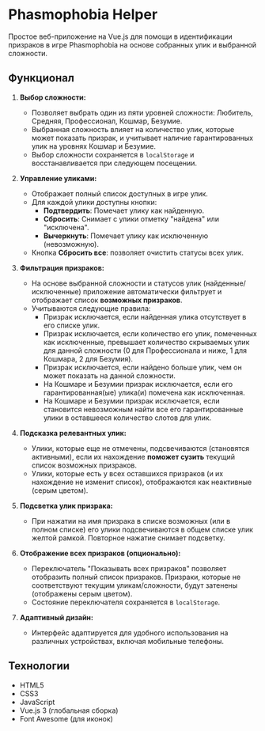# Phasmophobia Helper

Простое веб-приложение на Vue.js для помощи в идентификации призраков в игре Phasmophobia на основе собранных улик и выбранной сложности.

## Функционал

1. **Выбор сложности:**

   - Позволяет выбрать один из пяти уровней сложности: Любитель, Средняя, Профессионал, Кошмар, Безумие.
   - Выбранная сложность влияет на количество улик, которые может показать призрак, и учитывает наличие гарантированных улик на уровнях Кошмар и Безумие.
   - Выбор сложности сохраняется в `localStorage` и восстанавливается при следующем посещении.

2. **Управление уликами:**

   - Отображает полный список доступных в игре улик.
   - Для каждой улики доступны кнопки:
     - **Подтвердить**: Помечает улику как найденную.
     - **Сбросить**: Снимает с улики отметку "найдена" или "исключена".
     - **Вычеркнуть**: Помечает улику как исключенную (невозможную).
   - Кнопка **Сбросить все**: позволяет очистить статусы всех улик.

3. **Фильтрация призраков:**

   - На основе выбранной сложности и статусов улик (найденные/исключенные) приложение автоматически фильтрует и отображает список **возможных призраков**.
   - Учитываются следующие правила:
     - Призрак исключается, если найденная улика отсутствует в его списке улик.
     - Призрак исключается, если количество его улик, помеченных как исключенные, превышает количество скрываемых улик для данной сложности (0 для Профессионала и ниже, 1 для Кошмара, 2 для Безумия).
     - Призрак исключается, если найдено больше улик, чем он может показать на данной сложности.
     - На Кошмаре и Безумии призрак исключается, если его гарантированная(ые) улика(и) помечена как исключенная.
     - На Кошмаре и Безумии призрак исключается, если становится невозможным найти все его гарантированные улики в оставшееся количество слотов для улик.

4. **Подсказка релевантных улик:**

   - Улики, которые еще не отмечены, подсвечиваются (становятся активными), если их нахождение **поможет сузить** текущий список возможных призраков.
   - Улики, которые есть у всех оставшихся призраков (и их нахождение не изменит список), отображаются как неактивные (серым цветом).

5. **Подсветка улик призрака:**

   - При нажатии на имя призрака в списке возможных (или в полном списке) его улики подсвечиваются в общем списке улик желтой рамкой. Повторное нажатие снимает подсветку.

6. **Отображение всех призраков (опционально):**

   - Переключатель "Показывать всех призраков" позволяет отобразить полный список призраков. Призраки, которые не соответствуют текущим уликам/сложности, будут затенены (отображены серым цветом).
   - Состояние переключателя сохраняется в `localStorage`.

7. **Адаптивный дизайн:**

   - Интерфейс адаптируется для удобного использования на различных устройствах, включая мобильные телефоны.

## Технологии

- HTML5
- CSS3
- JavaScript
- Vue.js 3 (глобальная сборка)
- Font Awesome (для иконок)
